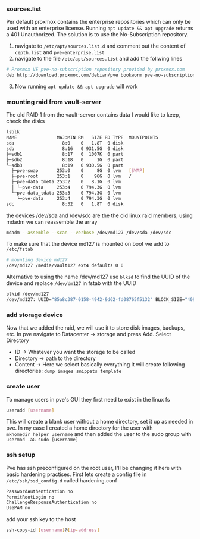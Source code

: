 ### sources.list
Per default proxmox contains the enterprise repositories which can only be used with an enterprise license. Running `apt update && apt upgrade` returns a 401 Unauthorized. The solution is to use the No-Subscription repository.
1. navigate to `/etc/apt/sources.list.d` and comment out the content of `cepth.list` and `pve-enterprise.list`
2. navigate to the file `/etc/apt/sources.list` and add the follwing lines
```bash
# Proxmox VE pve-no-subscription repository provided by proxmox.com
deb http://download.proxmox.com/debian/pve bookworm pve-no-subscription
```
3. Now running `apt update && apt upgrade` will work

### mounting raid from vault-server
The old RAID 1 from the vault-server contains data I would like to keep, check the disks
```bash
lsblk
NAME               MAJ:MIN RM   SIZE RO TYPE  MOUNTPOINTS
sda                  8:0    0   1.8T  0 disk  
sdb                  8:16   0 931.5G  0 disk  
├─sdb1               8:17   0  1007K  0 part  
├─sdb2               8:18   0     1G  0 part  
└─sdb3               8:19   0 930.5G  0 part  
  ├─pve-swap       253:0    0     8G  0 lvm   [SWAP]
  ├─pve-root       253:1    0    96G  0 lvm   /
  ├─pve-data_tmeta 253:2    0   8.1G  0 lvm   
  │ └─pve-data     253:4    0 794.3G  0 lvm   
  └─pve-data_tdata 253:3    0 794.3G  0 lvm   
    └─pve-data     253:4    0 794.3G  0 lvm   
sdc                  8:32   0   1.8T  0 disk  
```

the devices /dev/sda and /dev/sdc are the the old linux raid members, using mdadm we can reassemble the array
```bash
mdadm --assemble --scan --verbose /dev/md127 /dev/sda /dev/sdc 
```

To make sure that the device md127 is mounted on boot we add to `/etc/fstab`
```bash
# mounting device md127
/dev/md127 /media/vault127 ext4 defaults 0 0
```

Alternative to using the name /dev/md127 use `blkid` to find the UUID of the device and replace `/dev/dm127` in fstab with the UUID
```bash
blkid /dev/md127
/dev/md127: UUID="85a8c387-0158-4942-9d62-fd08765f5132" BLOCK_SIZE="4096" TYPE="ext4"
```

### add storage device
Now that we added the raid, we will use it to store disk images, backups, etc.
In pve navigate to Datacenter -> storage and press Add. Select Directory
- ID -> Whatever you want the storage to be called
- Directory -> path to the directory
- Content -> Here we select basically everything
It will create following directories: `dump images snippets template`
### create user
To manage users in pve's GUI they first need to exist in the linux fs
```bash
useradd [username]
```
This will create a blank user without a home directory, set it up as needed in pve. In my case I created a home directory for the user with `mkhomedir_helper username` and then added the user to the sudo group with `usermod -aG sudo [username]`

### ssh setup
Pve has ssh preconfigured on the root user, I'll be changing it here with basic hardening practises. First lets create a config file in `/etc/ssh/ssd_config.d` called hardening.conf
```bash
PasswordAuthentication no
PermitRootLogin no
ChallengeResponseAuthentication no
UsePAM no
```
add your ssh key to the host
```bash
ssh-copy-id [username]@[ip-address]
```


